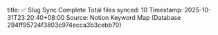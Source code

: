 title: ✅ Slug Sync Complete
Total files synced: 10
Timestamp: 2025-10-31T23:20:40+08:00
Source: Notion Keyword Map (Database 294ff95724f3803c974ecca3b3cebb70)
